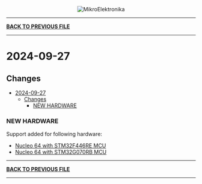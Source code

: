 <p align="center">
  <img src="http://www.mikroe.com/img/designs/beta/logo_small.png?raw=true" alt="MikroElektronika"/>
</p>

---

**[BACK TO PREVIOUS FILE](../changelog.md)**

---

# 2024-09-27

## Changes

+ [2024-09-27](#2024-09-27)
  + [Changes](#changes)
    + [NEW HARDWARE](#new-hardware)

### NEW HARDWARE

Support added for following hardware:

+ [Nucleo 64 with STM32F446RE MCU](https://www.st.com/content/st_com/en/products/evaluation-tools/product-evaluation-tools/mcu-mpu-eval-tools/stm32-mcu-mpu-eval-tools/stm32-nucleo-boards/nucleo-f446re.html)
+ [Nucleo 64 with STM32G070RB MCU](https://www.st.com/content/st_com/en/products/evaluation-tools/product-evaluation-tools/mcu-mpu-eval-tools/stm32-mcu-mpu-eval-tools/stm32-nucleo-boards/nucleo-g070rb.html)

---

**[BACK TO PREVIOUS FILE](../changelog.md)**

---
